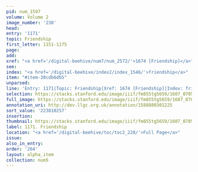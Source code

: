 ```yaml
---
pid: num_1597
volume: Volume 2
image_number: '238'
head:
entry: '1171'
topic: Friendship
first_letter: 1151-1175
page:
add:
xref: "<a href='/digital-beehive/num7/num_2572/'>1674 [Friendship]</a>"
see:
index: "<a href='/digital-beehive/index2/index_1546/'>friendship</a>"
item: "#item-38cdb6db5"
unparsed:
line: 'Entry: 1171|Topic: Friendship|Xref: 1674 [Friendship]|Index: friendship|#item-38cdb6db5'
selection: https://stacks.stanford.edu/image/iiif/fm855tg5659/1607_0705/851,257,2838,1086/full/0/default.jpg
full_image: https://stacks.stanford.edu/image/iiif/fm855tg5659/1607_0705/full/full/0/default.jpg
annotation_uri: http://dev.llgc.org.uk/annotation/1588880301225
sort_value: '223810257'
insertion:
thumbnail: https://stacks.stanford.edu/image/iiif/fm855tg5659/1607_0705/851,257,600,180/250,/0/default.jpg
label: 1171. Friendship
location: "<a href='/digital-beehive/toc/toc2_228/'>Full Page</a>"
issue:
also_in_entry:
order: '264'
layout: alpha_item
collection: num5
---
```

